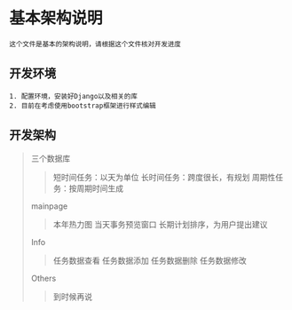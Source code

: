 # 基本架构说明
	这个文件是基本的架构说明，请根据这个文件核对开发进度
## 开发环境
	1. 配置环境，安装好Django以及相关的库
	2. 目前在考虑使用bootstrap框架进行样式编辑

## 开发架构
> 三个数据库
> > 短时间任务：以天为单位
> > 长时间任务：跨度很长，有规划
> > 周期性任务：按周期时间生成
> 
>  mainpage
>  > 本年热力图
>  > 当天事务预览窗口
>  > 长期计划排序，为用户提出建议
>  
>  Info
>  > 任务数据查看
>  > 任务数据添加
>  > 任务数据删除
>  > 任务数据修改
>  
>  Others
>  > 到时候再说
